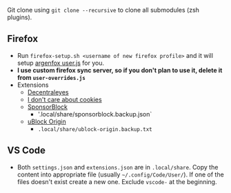 Git clone using `git clone --recursive` to clone all submodules (zsh plugins).

## Firefox
- Run `firefox-setup.sh <username of new firefox profile>` and it will setup [argenfox user.js](https://github.com/arkenfox/user.js) for you.
- **I use custom firefox sync server, so if you don't plan to use it, delete it from `user-overrides.js`**
- Extensions
  - [Decentraleyes](https://addons.mozilla.org/en-US/firefox/addon/decentraleyes/)
  - [I don't care about cookies](https://addons.mozilla.org/en-US/firefox/addon/i-dont-care-about-cookies/)
  - [SponsorBlock](https://addons.mozilla.org/en-US/firefox/addon/sponsorblock/)
    - '.local/share/sponsorblock.backup.json` 
  - [uBlock Origin](https://addons.mozilla.org/en-US/firefox/addon/ublock-origin/)
    - `.local/share/ublock-origin.backup.txt`

## VS Code
- Both `settings.json` and `extensions.json` are in `.local/share`. Copy the content into appropriate file (usually `~/.config/Code/User/`). If one of the files doesn't exist create a new one. Exclude `vscode-` at the beginning.
